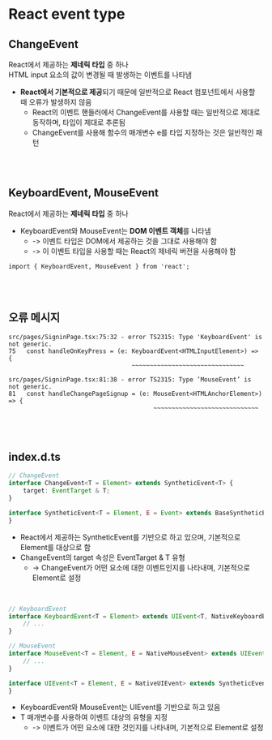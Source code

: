 # React event type

## ChangeEvent

React에서 제공하는 **제네릭 타입** 중 하나    
HTML input 요소의 값이 변경될 때 발생하는 이벤트를 나타냄

* **React에서 기본적으로 제공**되기 때문에 일반적으로 React 컴포넌트에서 사용할 때 오류가 발생하지 않음
    * React의 이벤트 핸들러에서 ChangeEvent를 사용할 때는 일반적으로 제대로 동작하며, 타입이 제대로 추론됨
    * ChangeEvent를 사용해 함수의 매개변수 e를 타입 지정하는 것은 일반적인 패턴

<br><br>

## KeyboardEvent, MouseEvent

React에서 제공하는 **제네릭 타입** 중 하나

* KeyboardEvent와 MouseEvent는 **DOM 이벤트 객체**를 나타냄    
  * -> 이벤트 타입은 DOM에서 제공하는 것을 그대로 사용해야 함   
  * -> 이 이벤트 타입을 사용할 때는 React의 제네릭 버전을 사용해야 함

```tsx
import { KeyboardEvent, MouseEvent } from 'react';
```

<br><br>

## 오류 메시지

```
src/pages/SigninPage.tsx:75:32 - error TS2315: Type 'KeyboardEvent' is not generic.
75   const handleOnKeyPress = (e: KeyboardEvent<HTMLInputElement>) => {
                                  ~~~~~~~~~~~~~~~~~~~~~~~~~~~~~~~
                                  
src/pages/SigninPage.tsx:81:38 - error TS2315: Type ‘MouseEvent’ is not generic.
81   const handleChangePageSignup = (e: MouseEvent<HTMLAnchorElement>) => {
                                        ~~~~~~~~~~~~~~~~~~~~~~~~~~~~~
```

<br><br>

## index.d.ts

```ts
// ChangeEvent
interface ChangeEvent<T = Element> extends SyntheticEvent<T> {
    target: EventTarget & T;
}

interface SyntheticEvent<T = Element, E = Event> extends BaseSyntheticEvent<E, EventTarget & T, EventTarget> {
}
```

* React에서 제공하는 SyntheticEvent를 기반으로 하고 있으며, 기본적으로 Element를 대상으로 함
* ChangeEvent의 target 속성은 EventTarget & T 유형
  * -> ChangeEvent가 어떤 요소에 대한 이벤트인지를 나타내며, 기본적으로 Element로 설정


<br>

```ts
// KeyboardEvent 
interface KeyboardEvent<T = Element> extends UIEvent<T, NativeKeyboardEvent> {
    // ... 
}

// MouseEvent
interface MouseEvent<T = Element, E = NativeMouseEvent> extends UIEvent<T, E> {
    // ...
}

interface UIEvent<T = Element, E = NativeUIEvent> extends SyntheticEvent<T, E> {
}
```

* KeyboardEvent와 MouseEvent는 UIEvent를 기반으로 하고 있음
* T 매개변수를 사용하여 이벤트 대상의 유형을 지정
  * -> 이벤트가 어떤 요소에 대한 것인지를 나타내며, 기본적으로 Element로 설정
